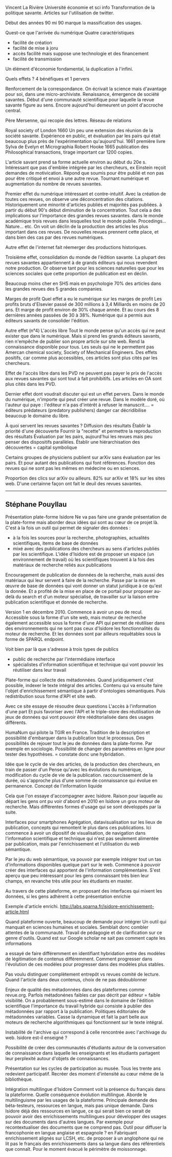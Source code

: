 Vincent La Rivière Université économie et sci info
Transformation de la politique savante.
Articles sur l'utilisation de twitter.


Début des années 90 mi 90 marque la massification des usages.

Quest-ce que l'arrivée du numérique
Quatre caractéristiques
- facilité de création
- facilité de mise à joru
- accès facilité mais suppose une technologie et des financement
- facilité de transmission

Un élément d'économie fondamental, la duplication à l'infini.

Quels effets ?
4 bénéfiques et 1 pervers

Renforcement de la correspondance.
On écrivait la science mais d'avantage pour soi, dans une micro-archiviste. Renaissance, émergence de société savantes. Début d'une communauté scientifique pour laquelle la revue savante figure au sens. Encore aujourd'hui demeurent un point d'accroche central.

Père Mersenne, qui recopie des lettres.
Réseau de relations

Royal society of London 1660
Un peu une extension des réunion de la société savante. Expérience en public, et évaluation par les pairs qui était beaucoup plus près de l'expérimentation qu'aujourd'hui.
1661 première livre Sylva de Evelyn et Micrographia Robert Hooke
1665 publication des Philosophical transactions, tirage important car 1200 copies.

L'article savant prend sa forme actuelle environ au début du 20e s.
Intéressant que pas d'emblée intégrée par les chercheurs, ex Einstein reçoit demandes de motivication. Répond que soumis pour être publié et non pas pour être critiqué et envoi à une autre revue.
Tournant numérique et augmentation du nombre de revues savantes.

Premier effet du numérique intéressant et contre-intuitif.
Avec la création de toutes ces revues, on observe une déconcentration des citations.
Historiquement une minorité d'articles publiés et majorités pas publiées.
à partir du début 90's début diminution de la concentration.
Tout cela a des implications sur l'importance des grandes revues savantes.
dans le monde académique trois revues dans lesquelles tout le monde publie. Procedings... Nature... etc. On voit un déclin de la production des articles les plus important dans ces revues. De nouvelles revues prennent cette place, et dans bien des cas par des revues numériques.

Autre effet de l'internet fait réemerger des productions historiques.

Troisième effet, consolidation du monde de l'édition savante.
La plupart des revues savantes appartiennent à de grands éditeurs qui nous revendent notre production.
Or observe tant pour les sciences naturelles que pour les sciences sociales que cette proportion de publication est en déclin.

Beaucoup moins cher en SHS
mais en psychologie 70% des articles dans les grandes revues des 5 grandes companies.

Marges de profit
Quel effet a eu le numérique sur les marges de profit
Les profits bruts d'Elsevier passé de 300 millions à 3,4 Milliards en moins de 20 ans. Et marge de profit environ de 30% chaque année. Et au cours des 8 dernières années passées de 30 à 38%.
Numérique qui a permis aux éditeurs savants de consolider l'édition.

Autre effet (n°4)
L'accès libre
Tout le monde pense qu'un accès qui ne peut exister que dans le numérique. Mais si prend les grands éditeurs savants, rien n'empêche de publier son propre article sur site web. Rend la connaissance disponible pour tous.
Les seuls qui ne le permettent pas Amercan chemical society, Society of Mechanical Engineers.
Des effets positifs, car comme plus accessibles, ces articles sont plus cités par les chercheurs.

Effet de l'accès libre dans les PVD
ne peuvent pas payer le prix de l'accès aux revues savantes qui sont tout à fait prohibitifs.
Les articles en OA sont plus cités dans les PVD.

Dernier effet dont voudrait discuter qui est un effet pervers.
Dans le monde du numérique, n'importe qui peut créer une revue.
Dans le modèle doré, où l'auteur qui paye : l'éditeur n'a pas d'intérêt à refuser le manuscrit....
= éditeurs prédateurs (predatory publishers) danger car décridibilise beaucoup le domaine du libre.

À quoi servent les revues savantes ?
Diffusion des résultats
Établir la priorité d'une découverte
Fournir la "recette" et permettre la reproduction des résultats
Évaluation par les pairs, aujourd'hui les revues mais peu penser des dispositifs parallèles.
Établir une hiérarchisation des découvertes = capital symbolique

Certains groupes de physiciens publient sur arXiv sans évaluation par les pairs. Et pour autant des publications qui font références.
Fonction des revues qui ne sont pas les mêmes en médecine ou en sciences. 

Proportion des clics sur arXiv ou ailleurs. 82% sur arXiv et 18% sur les sites web. D'une certainne façon ont fait le deuil des revues savantes.


---

## Stéphane Pouyllau

Présentation plate-forme Isidore
Ne va pas faire une grande présentation de la plate-forme mais aborder deux idées qui sont au cœur de ce projet là. C'est à la fois un outil qui permet de signaler des données :
- à la fois les sources pour la recherche, photographies, actualités scientifiques, items de base de données
- mixé avec des publications des chercheurs au sens d'articles publiés par les scientifique.
L'idée d'Isidore est de proposer un espace (un environnement de travail) où les scientifiques trouvent à la fois des matériaux de recherche reliés aux publications 

Encouragement de publication de données de la recherche, mais aussi des matériaux qui leur servent à faire de la recherche. Passe par la mise en œuvre de base de données qui vont donner un statut juridique à ce qu'est la donnée.
Et a profité de la mise en place de ce portail pour proposer au-delà du search et d'un moteur spécialisé, de travailler sur la liaison entre publication scientifique et donnée de recherche.

Version 1 en décembre 2010. Commence à avoir un peu de recul.
Accessible sous la forme d'un site web, mais moteur de recherche également accessible sous la forme d'une API qui permet de réutiliser dans des environnements qui ne sont pas ceux d'Isidore les fonctionnalités du moteur de recherche. Et les données sont par ailleurs requêtables sous la forme de SPARQL endpoint.

Voit bien par là que s'adresse à trois types de publics
- public de recherche par l'intermédiaire interface
- spécialistes d'information scientifique et technique qui vont pouvoir les réutiliser dans leur travail

Plate-forme qui collecte des métadonnées. Quand juridiquement c'est possible, indexer le texte intégral des articles. Contenu qui va ensuite faire l'objet d'enrichissement sémantique à partir d'ontologies sémantiques. Puis redistribution sous forme d'API et site web.

Avec ce site essaye de résoudre deux questions
L'accès à l'information d'une part
Et puis favoriser avec l'API et le triple-store des réutilisation de jeux de données qui vont pouvoir être rééditorialisée dans des usages différents.

HumaNum qui pilote la TGIR en France.
Tradition de la description et possibilité d'embarquer dans la publication tout le processus.
Des possibilités de rejouer tout le jeu de données dans la plate-forme. Par exemple en sociologie. Possibilité de changer des paramètres en ligne pour tester des hypothèses.
= constate donc une hybridation.

Idée que le cycle de vie des articles, de la production des chercheurs, en train de passer d'un 
Pense qu'avec les évolutions du numérique, modification du cycle de vie de la publication. raccourcissement de la durée, où s'approche plus d'une somme de connaissance qui évolue en permanence.
Concept de l'information liquide

Cela que l'on essaye d'accompagner avec Isidore.
Raison pour laquelle au départ les gens ont pu voir d'abord en 2010 en Isidore un gros moteur de recherche. Mais différentes formes d'usage qui se sont développés par la suite.

Interfaces pour smartphones
Agrégation, datavisualisation sur les lieux de publication, concepts qui remontent le plus dans ces publications.
Ici commence à avoir un dipositif de visualisation, de navigation dans l'information scientifique et technique qui n'est pas seulement alimentée par publication, mais par l'enrichissement et l'utilisation du web sémantique.

Par le jeu du web sémantique, va pouvoir par exemple intégrer tout un tas d'informations disponibles quelque part sur le web.
Commence à pouvoir créer des interfaces qui apportent de l'information complémentaire.
S'est aperçu que peu intéressant pour les gens connaissant très bien leur champs, en revanche très utile pour les étudiants en master.

Au travers de cette plateforme, en proposant des interfaces qui mixent les données, si les gens adhèrent à cette présentation enrichie

Exemple d'article enrichi.
http://labs.sparna.fr/isidore-enrichissement-article.html

Quand plateforme ouverte, beaucoup de demande pour intégrer
Un outil qui manquait en sciences humaines et sociales. Semblait donc combler attentes de la communauté. Travail de pédagogie et de clarification sur ce genre d'outils.
Quand est sur Google scholar ne sait pas comment capte les informations

a essayé de faire différemment
en identifiant
hybridation entre des modèles de légitimation de contenus différemment.
Comment progresser dans l'évolution de ces modèles pour progresser dans des modèles plus stables.

Pas voulu distinguer complètement entrepôt vs revues comité de lecture. Quand l'article dans deux contenus, choix de ne pas dédoublonner

Enjeux de qualité des métadonnées dans des plateformes comme revue.org. Parfois métadonénes faibles car pas décrit par éditeur = faible visibilité.
On a probablement sous-estimé dans le domaine de l'édition scientifique l'importance du travail hybride qui consiste à publier des métadonnées par rapport à la publication.
Politiques éditoriales de métadonnées variables. Casse la dynamique et fait la part belle aux moteurs de recherche algorithmiques qui fonctionnent sur le texte intégral.

Instabilité de l'archive qui correspond à celle rencontrée avec l'archivage du web. Isidore est-il enseigné ?

Possibilité de créer des communautés d'étudiants autour de la conversation de connaissance dans laquelle les enseignants et les étudiants partagent leur perplexité autour d'objets de connaissances.

Présentation sur les cycles de participation au musée. Tous les trente ans redevient participatif.
Recréer des moment d'intensité au cœur même de la bibliothèque.

Intégration multilingue d'Isidore
Comment voit la présence du français dans la plateforme.
Quelle conséquence évolution multilingue.
Aborde le multilinguisme par les usages de la plateforme. Principale demande des béta-testeurs, ressources en langue, mais pas unique demande. Dans Isidore déjà des ressources en langue, ce qui serait bien ce serait de pouvoir avoir des enrichissements multilingues pour développer des usages sur des documents dans d'autres langues. Par exemple pour recontextualiser des documents que ne comprend pas.
Outil pour diffuser la francophonie en langue anglaise et espagnole ? en Fabriquant enrichissement alignés sur LCSH, etc. de proposer à un anglophone qui ne lit pas le français des enrichissements dans sa langue dans des référentiels que connaît.
Pour le moment évacué le périmètre de moissonnage. 

